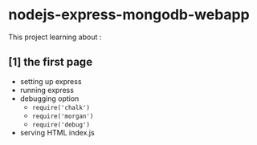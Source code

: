 # nodejs-express-mongodb-webapp
This project learning about : 
## [1] the first page
  - setting up express
  - running express
  - debugging option
    - `require('chalk')`
    - `require('morgan')`
    - `require('debug')`
  - serving HTML index.js
